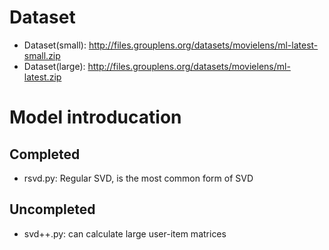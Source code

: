 # Dataset
- Dataset(small): http://files.grouplens.org/datasets/movielens/ml-latest-small.zip
- Dataset(large): http://files.grouplens.org/datasets/movielens/ml-latest.zip

# Model introducation
## Completed
- rsvd.py: Regular SVD, is the most common form of SVD
## Uncompleted
- svd++.py: can calculate large user-item matrices  
